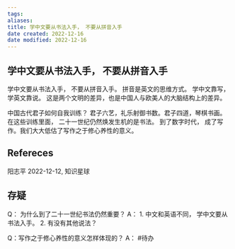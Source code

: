 ```yaml
---
tags: 
aliases: 
title: 学中文要从书法入手， 不要从拼音入手
date created: 2022-12-16
date modified: 2022-12-16
---
```


## 学中文要从书法入手， 不要从拼音入手

学中文要从书法入手， 不要从拼音入手。 
拼音是英文的思维方式。 学中文靠写， 学英文靠说。 这是两个文明的差异，也是中国人与欧美人的大脑结构上的差异。 

中国古代君子如何自我训练？ 君子六艺，礼乐射御书数。君子四道，琴棋书画。 
在这些训练里面， 二十一世纪仍然焕发生机的是书法。 到了数字时代， 成了写作。我们大大低估了写作之于修心养性的意义。

## Refereces
阳志平 2022-12-12, 知识星球

## 存疑
Q： 为什么到了二十一世纪书法仍然重要？
A： 1. 中文和英语不同， 学中文要从书法入手。 2. 有没有其他说法？

Q：写作之于修心养性的意义怎样体现的？
A： #待办
